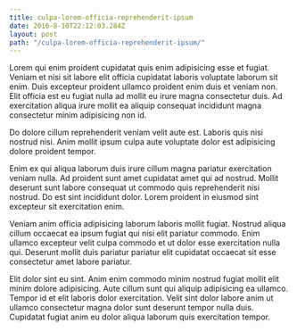 ```yaml
---
title: culpa-lorem-officia-reprehenderit-ipsum
date: 2016-8-10T22:12:03.284Z
layout: post
path: "/culpa-lorem-officia-reprehenderit-ipsum/"
---
```


Lorem qui enim proident cupidatat quis enim adipisicing esse et fugiat. Veniam et nisi sit labore elit officia cupidatat laboris voluptate laborum sit enim. Duis excepteur proident ullamco proident enim duis et veniam non. Elit officia est eu fugiat nulla ad mollit eu irure magna consectetur duis. Ad exercitation aliqua irure mollit ea aliquip consequat incididunt magna consectetur minim adipisicing non id.

Do dolore cillum reprehenderit veniam velit aute est. Laboris quis nisi nostrud nisi. Anim mollit ipsum culpa aute voluptate dolor est adipisicing dolore proident tempor.

Enim ex qui aliqua laborum duis irure cillum magna pariatur exercitation veniam nulla. Ad proident sunt amet cupidatat amet qui ad nostrud. Mollit deserunt sunt labore consequat ut commodo quis reprehenderit nisi nostrud. Do est sint incididunt dolor. Lorem proident in eiusmod sint excepteur sit exercitation enim.

Veniam anim officia adipisicing laborum laboris mollit fugiat. Nostrud aliqua cillum occaecat ea ipsum fugiat qui nisi elit pariatur commodo. Enim ullamco excepteur velit culpa commodo et ut dolor esse exercitation nulla qui. Deserunt mollit duis pariatur pariatur elit cupidatat occaecat sit esse consectetur amet labore pariatur.

Elit dolor sint eu sint. Anim enim commodo minim nostrud fugiat mollit elit minim dolore adipisicing. Aute cillum sunt qui aliquip adipisicing ea ullamco. Tempor id et elit laboris dolor exercitation. Velit sint dolor labore anim ut ullamco consectetur magna dolor sunt deserunt tempor nulla duis. Cupidatat fugiat anim eu dolor aliqua laborum quis exercitation tempor.